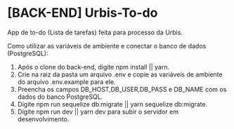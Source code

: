 # [BACK-END] Urbis-To-do

App de to-do (Lista de tarefas) feita para processo da Urbis.

Como utilizar as variáveis de ambiente e conectar o banco de dados (PostgreSQL):

1. Após o clone do back-end, digite npm install || yarn.
2. Crie na raiz da pasta um arquivo .env e copie as variáveis de ambiente do arquivo .env.example para ele.
3. Preencha os campos DB_HOST,DB_USER,DB_PASS e DB_NAME com os dados do banco PostgreSQL.
4. Digite npm run sequelize db:migrate || yarn sequelize db:migrate.
5. Digite npm run dev || yarn dev para subir o servidor em desenvolvimento.
